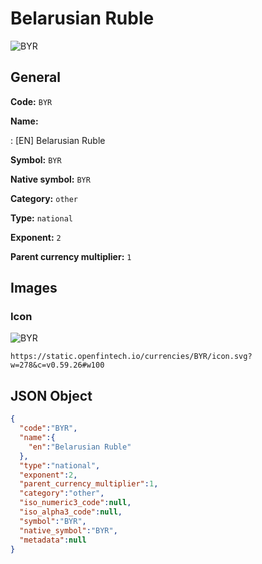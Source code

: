 
# Belarusian Ruble 
![BYR](https://static.openfintech.io/currencies/BYR/icon.svg?w=278&c=v0.59.26#w100)  

## General 
 
**Code:** `BYR` 
 
**Name:** 
 
:	[EN] Belarusian Ruble 
 
**Symbol:** `BYR` 
 
**Native symbol:** `BYR` 
 
**Category:** `other` 
 
**Type:** `national` 
 
**Exponent:** `2` 
 
**Parent currency multiplier:** `1` 
 

## Images 

### Icon 
 
![BYR](https://static.openfintech.io/currencies/BYR/icon.svg?w=278&c=v0.59.26#w100)  

```
https://static.openfintech.io/currencies/BYR/icon.svg?w=278&c=v0.59.26#w100
```  

## JSON Object 

```json
{
  "code":"BYR",
  "name":{
    "en":"Belarusian Ruble"
  },
  "type":"national",
  "exponent":2,
  "parent_currency_multiplier":1,
  "category":"other",
  "iso_numeric3_code":null,
  "iso_alpha3_code":null,
  "symbol":"BYR",
  "native_symbol":"BYR",
  "metadata":null
}
```  
